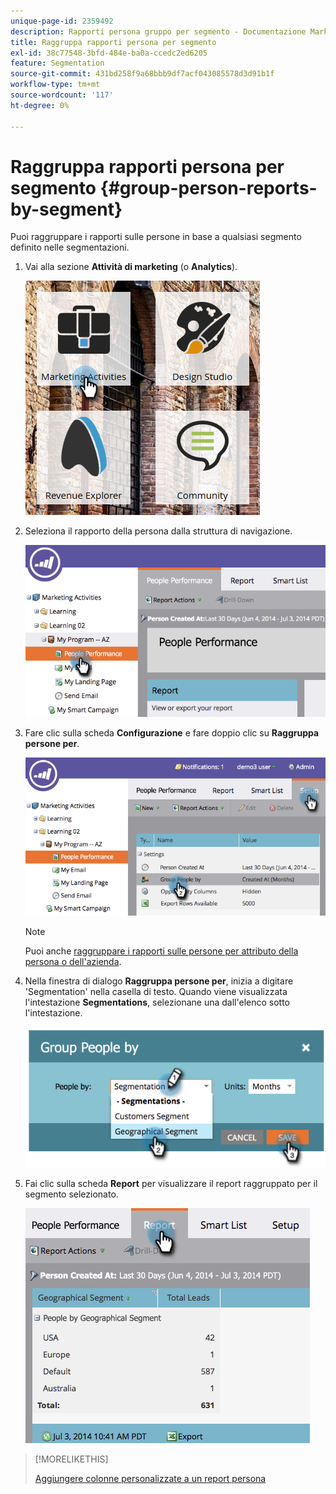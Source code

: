 ```yaml
---
unique-page-id: 2359492
description: Rapporti persona gruppo per segmento - Documentazione Marketo - Documentazione del prodotto
title: Raggruppa rapporti persona per segmento
exl-id: 38c77548-3bfd-484e-ba0a-ccedc2ed6205
feature: Segmentation
source-git-commit: 431bd258f9a68bbb9df7acf043085578d3d91b1f
workflow-type: tm+mt
source-wordcount: '117'
ht-degree: 0%

---
```


# Raggruppa rapporti persona per segmento {#group-person-reports-by-segment}

Puoi raggruppare i rapporti sulle persone in base a qualsiasi segmento definito nelle segmentazioni.

1. Vai alla sezione **Attività di marketing** (o **Analytics**).

   ![](assets/image2017-3-28-8-3a43-3a9.png)

1. Seleziona il rapporto della persona dalla struttura di navigazione.

   ![](assets/image2017-3-28-9-3a25-3a0.png)

1. Fare clic sulla scheda **Configurazione** e fare doppio clic su **Raggruppa persone per**.

   ![](assets/image2017-3-28-9-3a25-3a22.png)

   >[!NOTE]
   >
   >Puoi anche [raggruppare i rapporti sulle persone per attributo della persona o dell&#39;azienda](/help/marketo/product-docs/reporting/basic-reporting/report-activity/group-person-reports-by-attribute.md).

1. Nella finestra di dialogo **Raggruppa persone per**, inizia a digitare &#39;Segmentation&#39; nella casella di testo. Quando viene visualizzata l&#39;intestazione **Segmentations**, selezionane una dall&#39;elenco sotto l&#39;intestazione.

   ![](assets/image2017-3-28-9-3a25-3a55.png)

1. Fai clic sulla scheda **Report** per visualizzare il report raggruppato per il segmento selezionato.

   ![](assets/image2017-3-28-9-3a26-3a13.png)

>[!MORELIKETHIS]
>
>[Aggiungere colonne personalizzate a un report persona](/help/marketo/product-docs/reporting/basic-reporting/editing-reports/add-custom-columns-to-a-person-report.md)
